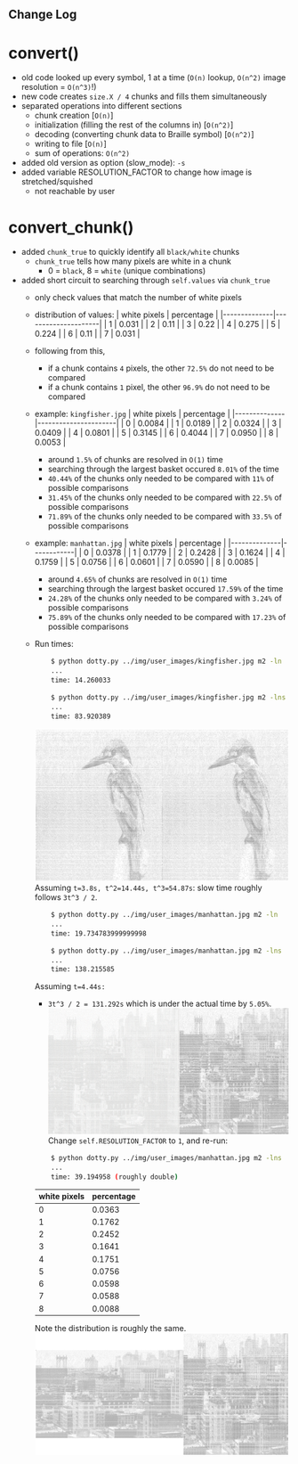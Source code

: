 Change Log
----------

convert()
=========
* old code looked up every symbol, 1 at a time (`O(n)` lookup, `O(n^2)` image resolution = `O(n^3)`!)
* new code creates `size.X / 4` chunks and fills them simultaneously
* separated operations into different sections
    * chunk creation [`O(n)`]
    * initialization (filling the rest of the columns in) [`O(n^2)`]
    * decoding (converting chunk data to Braille symbol) [`O(n^2)`]
    * writing to file [`O(n)`]
    * sum of operations: `O(n^2)`
* added old version as option (slow_mode): `-s`
* added variable RESOLUTION_FACTOR to change how image is stretched/squished
    * not reachable by user

convert_chunk()
===============
* added `chunk_true` to quickly identify all `black/white` chunks
    * `chunk_true` tells how many pixels are white in a chunk 
        * 0 = `black`, 8 = `white` (unique combinations)   
* added short circuit to searching through `self.values` via `chunk_true`
    * only check values that match the number of white pixels
    * distribution of values:
        | white pixels | percentage          |
        |--------------|---------------------|
        |       1      | 0.031 |
        |       2      | 0.11  |
        |       3      | 0.22  |
        |       4      | 0.275 |
        |       5      | 0.224 |
        |       6      | 0.11  |
        |       7      | 0.031 |
    * following from this,
        * if a chunk contains `4` pixels, the other `72.5%` do not need to be compared
        * if a chunk contains `1` pixel, the other `96.9%` do not need to be compared
    
    * example: `kingfisher.jpg`
        | white pixels | percentage           |
        |--------------|----------------------|
        |       0      | 0.0084 |
        |       1      | 0.0189 |
        |       2      | 0.0324 |
        |       3      | 0.0409 |
        |       4      | 0.0801 |
        |       5      | 0.3145 |
        |       6      | 0.4044 |
        |       7      | 0.0950 |
        |       8      | 0.0053 | 

        * around `1.5%` of chunks are resolved in `O(1)` time
        * searching through the largest basket occured `8.01%` of the time
        * `40.44%` of the chunks only needed to be compared with `11%` of possible comparisons
        * `31.45%` of the chunks only needed to be compared with `22.5%` of possible comparisons
        * `71.89%` of the chunks only needed to be compared with `33.5%` of possible comparisons
    * example: `manhattan.jpg`
        | white pixels | percentage |
        |--------------|------------|
        |       0      | 0.0378     |
        |       1      | 0.1779     |
        |       2      | 0.2428     |
        |       3      | 0.1624     |
        |       4      | 0.1759     |
        |       5      | 0.0756     |
        |       6      | 0.0601     |
        |       7      | 0.0590     |
        |       8      | 0.0085     |
        * around `4.65%` of chunks are resolved in `O(1)` time
        * searching through the largest basket occured `17.59%` of the time
        * `24.28%` of the chunks only needed to be compared with `3.24%` of possible comparisons
        * `75.89%` of the chunks only needed to be compared with `17.23%` of possible comparisons

    * Run times:
        ```sh
            $ python dotty.py ../img/user_images/kingfisher.jpg m2 -ln
            ...
            time: 14.260033
        ```
        ```sh
            $ python dotty.py ../img/user_images/kingfisher.jpg m2 -lns
            ...
            time: 83.920389
        ```
        ![Kingfisher comparison](/img/ss/dotty_nvs.png)
        Assuming `t=3.8s, t^2=14.44s, t^3=54.87s`: slow time roughly follows `3t^3 / 2`.
        ```sh
            $ python dotty.py ../img/user_images/manhattan.jpg m2 -ln
            ...
            time: 19.734783999999998
        ```
        ```sh
            $ python dotty.py ../img/user_images/manhattan.jpg m2 -lns
            ...
            time: 138.215585
        ```
        Assuming `t=4.44s:` 
        * `3t^3 / 2 = 131.292s` which is under the actual time by `5.05%`.
        ![Manhattan comparison -- resolution set to 2](/img/ss/dotty_nvs2.png)
        Change `self.RESOLUTION_FACTOR` to `1`, and re-run:
        ```sh
            $ python dotty.py ../img/user_images/manhattan.jpg m2 -lns
            ...
            time: 39.194958 (roughly double)
        ```
        | white pixels | percentage |
        |--------------|------------|
        |       0      | 0.0363     |
        |       1      | 0.1762     |
        |       2      | 0.2452     |
        |       3      | 0.1641     |
        |       4      | 0.1751     |
        |       5      | 0.0756     |
        |       6      | 0.0598     |
        |       7      | 0.0588     |
        |       8      | 0.0088     |
        Note the distribution is roughly the same.
        ![Manhattan comparison -- resolution set to 1](/img/ss/dotty_nvs3.png)